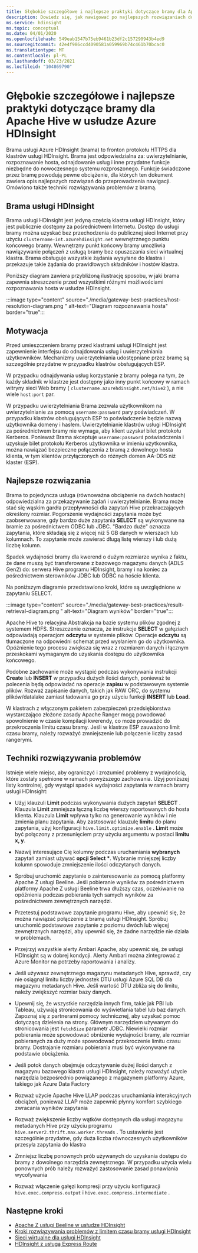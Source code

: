 ```yaml
---
title: Głębokie szczegółowe i najlepsze praktyki dotyczące bramy dla Apache Hive w usłudze Azure HDInsight
description: Dowiedz się, jak nawigować po najlepszych rozwiązaniach dotyczących uruchamiania zapytań programu Hive za pośrednictwem bramy usługi Azure HDInsight
ms.service: hdinsight
ms.topic: conceptual
ms.date: 04/01/2020
ms.openlocfilehash: 549eab1547b75eb9461b23df2c157290943b4ed9
ms.sourcegitcommit: 42e4f986ccd4090581a059969b74c461b70bcac0
ms.translationtype: MT
ms.contentlocale: pl-PL
ms.lasthandoff: 03/23/2021
ms.locfileid: "104869790"
---
```

# <a name="gateway-deep-dive-and-best-practices-for-apache-hive-in-azure-hdinsight"></a>Głębokie szczegółowe i najlepsze praktyki dotyczące bramy dla Apache Hive w usłudze Azure HDInsight

Brama usługi Azure HDInsight (brama) to fronton protokołu HTTPS dla klastrów usługi HDInsight. Brama jest odpowiedzialna za: uwierzytelnianie, rozpoznawanie hosta, odnajdowanie usług i inne przydatne funkcje niezbędne do nowoczesnego systemu rozproszonego. Funkcje świadczone przez bramę powodują pewne obciążenie, dla których ten dokument zawiera opis najlepszych rozwiązań do przeprowadzenia nawigacji. Omówiono także techniki rozwiązywania problemów z bramą.

## <a name="the-hdinsight-gateway"></a>Brama usługi HDInsight

Brama usługi HDInsight jest jedyną częścią klastra usługi HDInsight, który jest publicznie dostępny za pośrednictwem Internetu. Dostęp do usługi bramy można uzyskać bez przechodzenia do publicznej sieci Internet przy użyciu `clustername-int.azurehdinsight.net` wewnętrznego punktu końcowego bramy. Wewnętrzny punkt końcowy bramy umożliwia nawiązywanie połączeń z usługą bramy bez opuszczania sieci wirtualnej klastra. Brama obsługuje wszystkie żądania wysyłane do klastra i przekazuje takie żądania do prawidłowych składników i hostów klastra.

Poniższy diagram zawiera przybliżoną ilustrację sposobu, w jaki brama zapewnia streszczenie przed wszystkimi różnymi możliwościami rozpoznawania hosta w usłudze HDInsight.

:::image type="content" source="./media/gateway-best-practices/host-resolution-diagram.png " alt-text="Diagram rozpoznawania hosta" border="true":::

## <a name="motivation"></a>Motywacja

Przed umieszczeniem bramy przed klastrami usługi HDInsight jest zapewnienie interfejsu do odnajdowania usług i uwierzytelniania użytkowników. Mechanizmy uwierzytelniania udostępniane przez bramę są szczególnie przydatne w przypadku klastrów obsługujących ESP.

W przypadku odnajdywania usług korzystanie z bramy polega na tym, że każdy składnik w klastrze jest dostępny jako inny punkt końcowy w ramach witryny sieci Web bramy ( `clustername.azurehdinsight.net/hive2` ), a nie wiele `host:port` par.

W przypadku uwierzytelniania Brama zezwala użytkownikom na uwierzytelnianie za pomocą `username:password` pary poświadczeń. W przypadku klastrów obsługujących ESP to poświadczenie będzie nazwą użytkownika domeny i hasłem. Uwierzytelnianie klastrów usługi HDInsight za pośrednictwem bramy nie wymaga, aby klient uzyskał bilet protokołu Kerberos. Ponieważ Brama akceptuje `username:password` poświadczenia i uzyskuje bilet protokołu Kerberos użytkownika w imieniu użytkownika, można nawiązać bezpieczne połączenia z bramą z dowolnego hosta klienta, w tym klientów przyłączonych do różnych domen AA-DDS niż klaster (ESP).

## <a name="best-practices"></a>Najlepsze rozwiązania

Brama to pojedyncza usługa (równoważna obciążenie na dwóch hostach) odpowiedzialna za przekazywanie żądań i uwierzytelnianie. Brama może stać się wąskim gardła przepływności dla zapytań Hive przekraczających określony rozmiar. Pogorszenie wydajności zapytania może być zaobserwowane, gdy bardzo duże zapytania **SELECT** są wykonywane na bramie za pośrednictwem ODBC lub JDBC. "Bardzo duże" oznacza zapytania, które składają się z więcej niż 5 GB danych w wierszach lub kolumnach. To zapytanie może zawierać długą listę wierszy i lub dużą liczbę kolumn.

Spadek wydajności bramy dla kwerend o dużym rozmiarze wynika z faktu, że dane muszą być transferowane z bazowego magazynu danych (ADLS Gen2) do: serwera Hive programu HDInsight, bramy i na koniec za pośrednictwem sterowników JDBC lub ODBC na hoście klienta.

Na poniższym diagramie przedstawiono kroki, które są uwzględnione w zapytaniu SELECT.

:::image type="content" source="./media/gateway-best-practices/result-retrieval-diagram.png " alt-text="Diagram wyników" border="true":::

Apache Hive to relacyjna Abstrakcja na bazie systemu plików zgodnej z systemem HDFS. Streszczenie oznacza, że instrukcje **SELECT** w gałęziach odpowiadają operacjom **odczytu** w systemie plików. Operacje **odczytu** są tłumaczone na odpowiedni schemat przed wysłaniem go do użytkownika. Opóźnienie tego procesu zwiększa się wraz z rozmiarem danych i łącznym przeskokami wymaganym do uzyskania dostępu do użytkownika końcowego.

Podobne zachowanie może wystąpić podczas wykonywania instrukcji **Create** lub **INSERT** w przypadku dużych ilości danych, ponieważ te polecenia będą odpowiadać na operacje **zapisu** w podstawowym systemie plików. Rozważ zapisanie danych, takich jak RAW ORC, do systemu plików/datalake zamiast ładowania go przy użyciu funkcji **INSERT** lub **Load**.

W klastrach z włączonym pakietem zabezpieczeń przedsiębiorstwa wystarczająco złożone zasady Apache Ranger mogą powodować spowolnienie w czasie kompilacji kwerendy, co może prowadzić do przekroczenia limitu czasu bramy. Jeśli w klastrze ESP zauważono limit czasu bramy, należy rozważyć zmniejszenie lub połączenie liczby zasad rangerymi.

## <a name="troubleshooting-techniques"></a>Techniki rozwiązywania problemów

Istnieje wiele miejsc, aby ograniczyć i zrozumieć problemy z wydajnością, które zostały spełnione w ramach powyższego zachowania. Użyj poniższej listy kontrolnej, gdy wystąpi spadek wydajności zapytania w ramach bramy usługi HDInsight:

* Użyj klauzuli **Limit** podczas wykonywania dużych zapytań **SELECT** . Klauzula **Limit** zmniejsza łączną liczbę wierszy raportowanych do hosta klienta. Klauzula **Limit** wpływa tylko na generowanie wyników i nie zmienia planu zapytania. Aby zastosować klauzulę **limitu** do planu zapytania, użyj konfiguracji `hive.limit.optimize.enable` . **Limit** może być połączony z przesunięciem przy użyciu argumentu w postaci **limitu x, y**.

* Nazwij interesujące Cię kolumny podczas uruchamiania **wybranych** zapytań zamiast używać **opcji Select \***. Wybranie mniejszej liczby kolumn spowoduje zmniejszenie ilości odczytanych danych.

* Spróbuj uruchomić zapytanie o zainteresowanie za pomocą platformy Apache Z usługi Beeline. Jeśli pobieranie wyników za pośrednictwem platformy Apache Z usługi Beeline trwa dłuższy czas, oczekiwanie na opóźnienia podczas pobierania tych samych wyników za pośrednictwem zewnętrznych narzędzi.

* Przetestuj podstawowe zapytanie programu Hive, aby upewnić się, że można nawiązać połączenie z bramą usługi HDInsight. Spróbuj uruchomić podstawowe zapytanie z poziomu dwóch lub więcej zewnętrznych narzędzi, aby upewnić się, że żadne narzędzie nie działa w problemach.

* Przejrzyj wszystkie alerty Ambari Apache, aby upewnić się, że usługi HDInsight są w dobrej kondycji. Alerty Ambari można zintegrować z Azure Monitor na potrzeby raportowania i analizy.

* Jeśli używasz zewnętrznego magazynu metadanych Hive, sprawdź, czy nie osiągnął limitu liczby jednostek DTU usługi Azure SQL DB dla magazynu metadanych Hive. Jeśli wartość DTU zbliża się do limitu, należy zwiększyć rozmiar bazy danych.

* Upewnij się, że wszystkie narzędzia innych firm, takie jak PBI lub Tableau, używają stronicowania do wyświetlania tabel lub baz danych. Zapoznaj się z partnerami pomocy technicznej, aby uzyskać pomoc dotyczącą dzielenia na strony. Głównym narzędziem używanym do stronicowania jest `fetchSize` parametr JDBC. Niewielki rozmiar pobierania może spowodować obniżenie wydajności bramy, ale rozmiar pobieranych za duży może spowodować przekroczenie limitu czasu bramy. Dostrajanie rozmiaru pobierania musi być wykonywane na podstawie obciążenia.

* Jeśli potok danych obejmuje odczytywanie dużej ilości danych z magazynu bazowego klastra usługi HDInsight, należy rozważyć użycie narzędzia bezpośrednio powiązanego z magazynem platformy Azure, takiego jak Azure Data Factory

* Rozważ użycie Apache Hive LLAP podczas uruchamiania interakcyjnych obciążeń, ponieważ LLAP może zapewnić płynny komfort szybkiego zwracania wyników zapytania

* Rozważ zwiększenie liczby wątków dostępnych dla usługi magazynu metadanych Hive przy użyciu programu `hive.server2.thrift.max.worker.threads` . To ustawienie jest szczególnie przydatne, gdy duża liczba równoczesnych użytkowników przesyła zapytania do klastra

* Zmniejsz liczbę ponownych prób używanych do uzyskania dostępu do bramy z dowolnego narzędzia zewnętrznego. W przypadku użycia wielu ponownych prób należy rozważyć zastosowanie zasad ponawiania wycofywania

* Rozważ włączenie gałęzi kompresji przy użyciu konfiguracji `hive.exec.compress.output` i `hive.exec.compress.intermediate` .

## <a name="next-steps"></a>Następne kroki

* [Apache Z usługi Beeline w usłudze HDInsight](../hadoop/apache-hadoop-use-hive-beeline.md)
* [Kroki rozwiązywania problemów z limitem czasu bramy usługi HDInsight](./troubleshoot-gateway-timeout.md)
* [Sieci wirtualne dla usługi HDInsight](../hdinsight-plan-virtual-network-deployment.md)
* [HDInsight z usługą Express Route](../connect-on-premises-network.md)